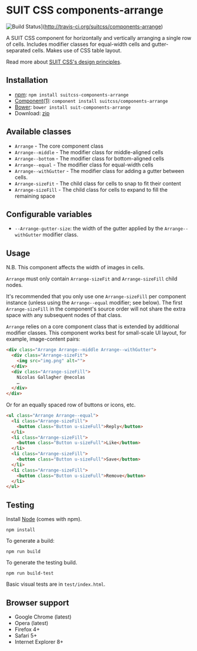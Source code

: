 # SUIT CSS components-arrange

![Build Status](https://secure.travis-ci.org/suitcss/components-arrange.png?branch=master)](http://travis-ci.org/suitcss/components-arrange)

A SUIT CSS component for horizontally and vertically arranging a single row of
cells. Includes modifier classes for equal-width cells and gutter-separated
cells. Makes use of CSS table layout.

Read more about [SUIT CSS's design principles](https://github.com/suitcss/suit/).

## Installation

* [npm](http://npmjs.org/): `npm install suitcss-components-arrange`
* [Component(1)](https://github.com/component/component): `component install suitcss/components-arrange`
* [Bower](http://bower.io/): `bower install suit-components-arrange`
* Download: [zip](https://github.com/suitcss/components-arrange/zipball/master)

## Available classes

* `Arrange` - The core component class
* `Arrange--middle` - The modifier class for middle-aligned cells
* `Arrange--bottom` - The modifier class for bottom-aligned cells
* `Arrange--equal` - The modifier class for equal-width cells
* `Arrange--withGutter` - The modifier class for adding a gutter between cells.
* `Arrange-sizeFit` - The child class for cells to snap to fit their content
* `Arrange-sizeFill` - The child class for cells to expand to fill the remaining space

## Configurable variables

* `--Arrange-gutter-size`: the width of the gutter applied by the
  `Arrange--withGutter` modifier class.

## Usage

N.B. This component affects the width of images in cells.

`Arrange` must only contain `Arrange-sizeFit` and `Arrange-sizeFill` child
nodes.

It's recommended that you only use one `Arrange-sizeFill` per component
instance (unless using the `Arrange--equal` modifier; see below). The first
`Arrange-sizeFill` in the component's source order will not share the extra
space with any subsequent nodes of that class.

`Arrange` relies on a core component class that is extended by additional
modifier classes. This component works best for small-scale UI layout, for
example, image-content pairs:

```html
<div class="Arrange Arrange--middle Arrange--withGutter">
  <div class="Arrange-sizeFit">
    <img src="img.png" alt="">
  </div>
  <div class="Arrange-sizeFill">
    Nicolas Gallagher @necolas
    …
  </div>
</div>
```

Or for an equally spaced row of buttons or icons, etc.

```html
<ul class="Arrange Arrange--equal">
  <li class="Arrange-sizeFill">
    <button class="Button u-sizeFull">Reply</button>
  </li>
  <li class="Arrange-sizeFill">
    <button class="Button u-sizeFull">Like</button>
  </li>
  <li class="Arrange-sizeFill">
    <button class="Button u-sizeFull">Save</button>
  </li>
  <li class="Arrange-sizeFill">
    <button class="Button u-sizeFull">Remove</button>
  </li>
</ul>
```

## Testing

Install [Node](http://nodejs.org) (comes with npm).

```
npm install
```

To generate a build:

```
npm run build
```

To generate the testing build.

```
npm run build-test
```

Basic visual tests are in `test/index.html`.

## Browser support

* Google Chrome (latest)
* Opera (latest)
* Firefox 4+
* Safari 5+
* Internet Explorer 8+

